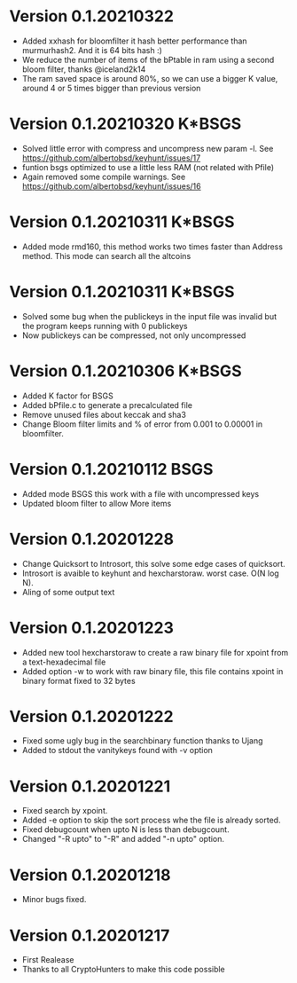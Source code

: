 # Version 0.1.20210322
- Added xxhash for bloomfilter it hash better performance than murmurhash2. And it is 64 bits hash :)
- We reduce the number of items of the bPtable in ram using a second bloom filter, thanks @iceland2k14
- The ram saved space is around 80%, so we can use a bigger K value, around 4 or 5 times bigger than previous version

# Version 0.1.20210320 K*BSGS
- Solved little error with compress and uncompress new param -l. See https://github.com/albertobsd/keyhunt/issues/17
- funtion bsgs optimized to use a little less RAM (not related with Pfile)
- Again removed some compile warnings. See https://github.com/albertobsd/keyhunt/issues/16

# Version 0.1.20210311 K*BSGS
- Added mode rmd160, this method works two times faster than Address method. This mode can search all the altcoins


# Version 0.1.20210311 K*BSGS
- Solved some bug when the publickeys in the input file was invalid but the program keeps running with 0 publickeys
- Now publickeys can be compressed, not only uncompressed

# Version 0.1.20210306 K*BSGS
- Added K factor for BSGS
- Added bPfile.c to generate a precalculated file
- Remove unused files about keccak and sha3
- Change Bloom filter limits and % of error from 0.001 to 0.00001 in bloomfilter.

# Version 0.1.20210112 BSGS
- Added mode BSGS this work with a file with uncompressed keys
- Updated  bloom filter to allow More items


# Version 0.1.20201228
- Change Quicksort to Introsort, this solve some edge cases of quicksort.
- Introsort is avaible to keyhunt and hexcharstoraw. worst case. O(N log N).
- Aling of some output text

# Version 0.1.20201223
- Added new tool hexcharstoraw to create a raw binary file for xpoint from a text-hexadecimal file
- Added option -w to work with raw binary file, this file contains xpoint in binary format fixed to 32 bytes

# Version 0.1.20201222
- Fixed some ugly bug in the searchbinary function thanks to Ujang
- Added to stdout the vanitykeys found with -v option

# Version 0.1.20201221
- Fixed search by xpoint.
- Added -e option to skip the sort process whe the file is already sorted.
- Fixed debugcount when upto N is less than debugcount.
- Changed "-R upto" to "-R" and added "-n upto" option.

# Version 0.1.20201218
- Minor bugs fixed.

# Version 0.1.20201217
- First Realease
- Thanks to all CryptoHunters to make this code possible
